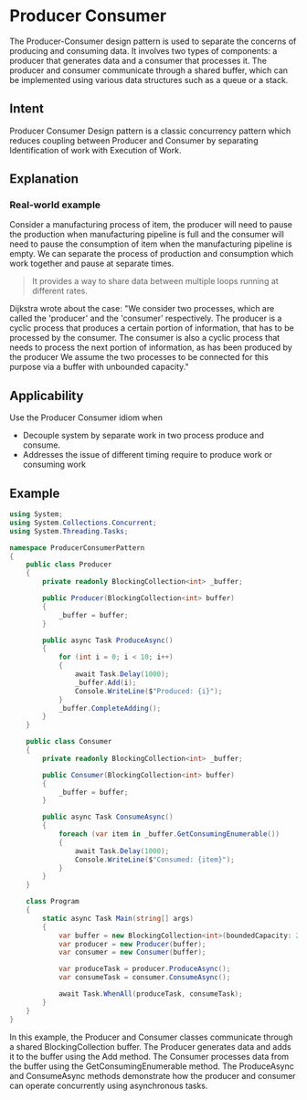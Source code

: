 Producer Consumer
===

The Producer-Consumer design pattern is used to separate the concerns of producing and consuming data. It involves two types of components: a producer that generates data and a consumer that processes it. The producer and consumer communicate through a shared buffer, which can be implemented using various data structures such as a queue or a stack.

## Intent
Producer Consumer Design pattern is a classic concurrency pattern which reduces coupling between Producer and Consumer by separating Identification of work with Execution of Work.

## Explanation
### Real-world example
Consider a manufacturing process of item, the producer will need to pause the production when manufacturing pipeline is full and the consumer will need to pause the consumption of item when the manufacturing pipeline is empty. We can separate the process of production and consumption which work together and pause at separate times.

> It provides a way to share data between multiple loops running at different rates.

Dijkstra wrote about the case: "We consider two processes, which are called the 'producer' and the 'consumer' respectively. The producer is a cyclic process that produces a certain portion of information, that has to be processed by the consumer. The consumer is also a cyclic process that needs to process the next portion of information, as has been produced by the producer We assume the two processes to be connected for this purpose via a buffer with unbounded capacity."

## Applicability
Use the Producer Consumer idiom when
- Decouple system by separate work in two process produce and consume.
- Addresses the issue of different timing require to produce work or consuming work

## Example

```cs
using System;
using System.Collections.Concurrent;
using System.Threading.Tasks;

namespace ProducerConsumerPattern
{
    public class Producer
    {
        private readonly BlockingCollection<int> _buffer;

        public Producer(BlockingCollection<int> buffer)
        {
            _buffer = buffer;
        }

        public async Task ProduceAsync()
        {
            for (int i = 0; i < 10; i++)
            {
                await Task.Delay(1000);
                _buffer.Add(i);
                Console.WriteLine($"Produced: {i}");
            }
            _buffer.CompleteAdding();
        }
    }

    public class Consumer
    {
        private readonly BlockingCollection<int> _buffer;

        public Consumer(BlockingCollection<int> buffer)
        {
            _buffer = buffer;
        }

        public async Task ConsumeAsync()
        {
            foreach (var item in _buffer.GetConsumingEnumerable())
            {
                await Task.Delay(1000);
                Console.WriteLine($"Consumed: {item}");
            }
        }
    }

    class Program
    {
        static async Task Main(string[] args)
        {
            var buffer = new BlockingCollection<int>(boundedCapacity: 2);
            var producer = new Producer(buffer);
            var consumer = new Consumer(buffer);

            var produceTask = producer.ProduceAsync();
            var consumeTask = consumer.ConsumeAsync();

            await Task.WhenAll(produceTask, consumeTask);
        }
    }
}

```
In this example, the Producer and Consumer classes communicate through a shared BlockingCollection buffer. The Producer generates data and adds it to the buffer using the Add method. The Consumer processes data from the buffer using the GetConsumingEnumerable method. The ProduceAsync and ConsumeAsync methods demonstrate how the producer and consumer can operate concurrently using asynchronous tasks.

